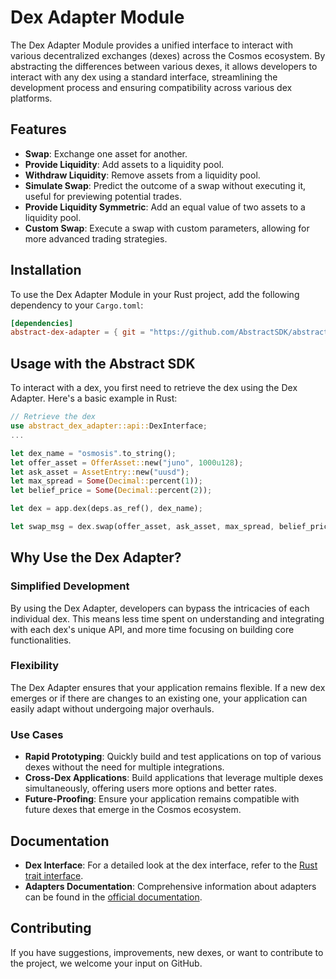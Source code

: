 # Dex Adapter Module

The Dex Adapter Module provides a unified interface to interact with various decentralized exchanges (dexes) across the Cosmos ecosystem. By abstracting the differences between various dexes, it allows developers to interact with any dex using a standard interface, streamlining the development process and ensuring compatibility across various dex platforms.

## Features

- **Swap**: Exchange one asset for another.
- **Provide Liquidity**: Add assets to a liquidity pool.
- **Withdraw Liquidity**: Remove assets from a liquidity pool.
- **Simulate Swap**: Predict the outcome of a swap without executing it, useful for previewing potential trades.
- **Provide Liquidity Symmetric**: Add an equal value of two assets to a liquidity pool.
- **Custom Swap**: Execute a swap with custom parameters, allowing for more advanced trading strategies.

## Installation

To use the Dex Adapter Module in your Rust project, add the following dependency to your `Cargo.toml`:

```toml
[dependencies]
abstract-dex-adapter = { git = "https://github.com/AbstractSDK/abstract.git", tag="v0.18.0", default-features = false }
```

## Usage with the Abstract SDK

To interact with a dex, you first need to retrieve the dex using the Dex Adapter. Here's a basic example in Rust:

```rust
// Retrieve the dex
use abstract_dex_adapter::api::DexInterface;
...

let dex_name = "osmosis".to_string();
let offer_asset = OfferAsset::new("juno", 1000u128);
let ask_asset = AssetEntry::new("uusd");
let max_spread = Some(Decimal::percent(1));
let belief_price = Some(Decimal::percent(2));

let dex = app.dex(deps.as_ref(), dex_name);

let swap_msg = dex.swap(offer_asset, ask_asset, max_spread, belief_price);
```

## Why Use the Dex Adapter?

### Simplified Development
By using the Dex Adapter, developers can bypass the intricacies of each individual dex. This means less time spent on understanding and integrating with each dex's unique API, and more time focusing on building core functionalities.

### Flexibility
The Dex Adapter ensures that your application remains flexible. If a new dex emerges or if there are changes to an existing one, your application can easily adapt without undergoing major overhauls.

### Use Cases
- **Rapid Prototyping**: Quickly build and test applications on top of various dexes without the need for multiple integrations.
- **Cross-Dex Applications**: Build applications that leverage multiple dexes simultaneously, offering users more options and better rates.
- **Future-Proofing**: Ensure your application remains compatible with future dexes that emerge in the Cosmos ecosystem.

## Documentation

- **Dex Interface**: For a detailed look at the dex interface, refer to the [Rust trait interface](https://github.com/AbstractSDK/abstract/blob/bcf26f2f446478fd2825de5b187321dc9a626341/modules/contracts/adapters/dex/src/api.rs#L43).
- **Adapters Documentation**: Comprehensive information about adapters can be found in the [official documentation](https://docs.abstract.money/3_framework/6_module_types.html#adapters).

## Contributing

If you have suggestions, improvements, new dexes, or want to contribute to the project, we welcome your input on GitHub.
